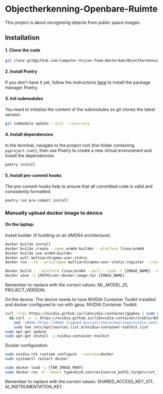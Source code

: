 # Objectherkenning-Openbare-Ruimte
This project is about recognising objects from public space images.


## Installation

#### 1. Clone the code

```bash
git clone git@github.com:Computer-Vision-Team-Amsterdam/Objectherkenning-Openbare-Ruimte.git
```

#### 2. Install Poetry
If you don't have it yet, follow the instructions [here](https://python-poetry.org/docs/#installation) to install the package manager Poetry.


#### 3. Init submodules
You need to initialize the content of the submodules so git clones the latest version.
```bash
git submodule update --init --recursive
```

#### 4. Install dependencies
In the terminal, navigate to the project root (the folder containing `pyproject.toml`), then use Poetry to create a new virtual environment and install the dependencies.

```bash
poetry install
```
    
#### 5. Install pre-commit hooks
The pre-commit hooks help to ensure that all committed code is valid and consistently formatted.

```bash
poetry run pre-commit install
```

### Manually upload docker image to device

#### On the laptop:
Install builder (if building on an AMD64 architecture):

```bash
docker buildx install
docker buildx create --name arm64-builder --platform linux/arm64
docker buildx use arm64-builder
docker pull multiarch/qemu-user-static
docker run --rm --privileged multiarch/qemu-user-static:register --reset
```
```bash
docker build . --platform linux/arm64 --pull --load -t {IMAGE_NAME} --build-arg ML_MODEL_ID_arg=ML_MODEL_ID --build-arg PROJECT_VERSION_arg=PROJECT_VERSION
docker save -o {PATH}/oor-docker-image.tar {IMAGE_NAME}
```
Remember to replace with the correct values: ML_MODEL_ID, PROJECT_VERSION.


On the device:
The device needs to have NVIDIA Container Toolkit installed and docker configured to run with gpus.
NVIDIA Container Toolkit:
```bash
curl -fsSL https://nvidia.github.io/libnvidia-container/gpgkey | sudo gpg --dearmor -o /usr/share/keyrings/nvidia-container-toolkit-keyring.gpg \
  && curl -s -L https://nvidia.github.io/libnvidia-container/stable/deb/nvidia-container-toolkit.list | \
    sed 's#deb https://#deb [signed-by=/usr/share/keyrings/nvidia-container-toolkit-keyring.gpg] https://#g' | \
    sudo tee /etc/apt/sources.list.d/nvidia-container-toolkit.list
sudo apt-get update
sudo apt-get install -y nvidia-container-toolkit
```
Docker configuration:
```bash
sudo nvidia-ctk runtime configure --runtime=docker
sudo systemctl restart docker
```
```bash
sudo docker load -i {TAR_IMAGE_PAHT}
sudo docker run -d --mount type=bind,source={source_path},target=/cvt_logs  --mount type=bind,source={source_path},target=/raw_videos  --mount type=bind,source={source_path},target=/detections --mount type=bind,source={source_path},target=/raw_frames -e SHARED_ACCESS_KEY_IOT={SHARED_ACCESS_KEY_IOT} -e AI_INSTRUMENTATION_KEY={AI_INSTRUMENTATION_KEY}  --gpus all --runtime nvidia acroorontweuitr01.azurecr.io/oor-model-arm64-v8 
```
Remember to replace with the correct values: SHARED_ACCESS_KEY_IOT, AI_INSTRUMENTATION_KEY.